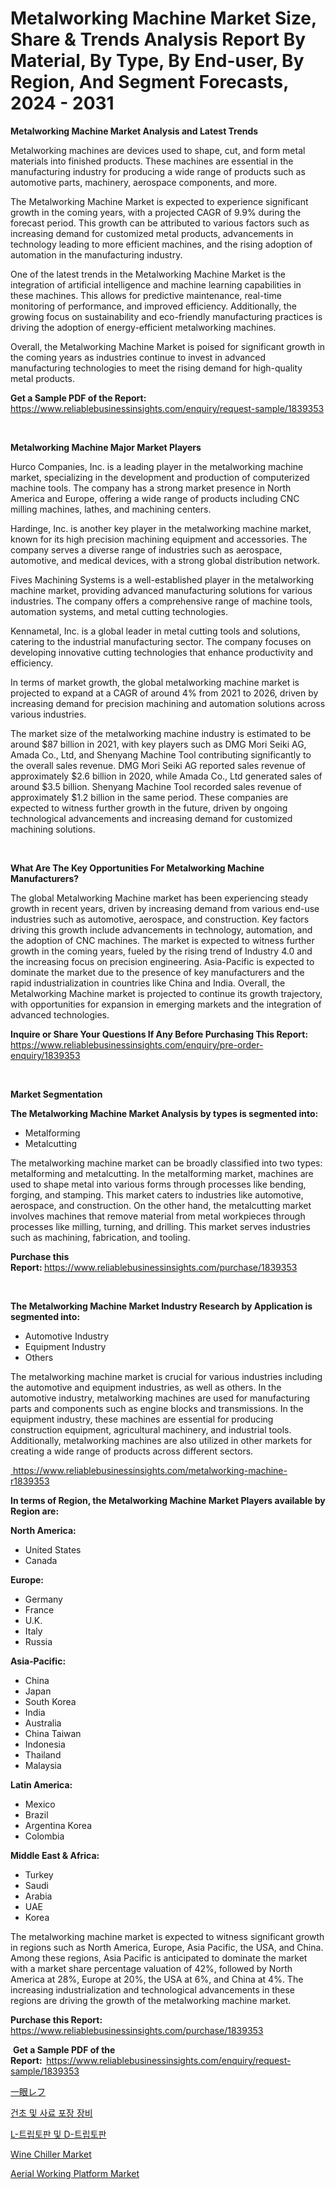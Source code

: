 <p><h1>Metalworking Machine Market Size, Share & Trends Analysis Report By Material, By Type, By End-user, By Region, And Segment Forecasts, 2024 - 2031</h1></p><p><strong>Metalworking Machine Market Analysis and Latest Trends</strong></p>
<p><p>Metalworking machines are devices used to shape, cut, and form metal materials into finished products. These machines are essential in the manufacturing industry for producing a wide range of products such as automotive parts, machinery, aerospace components, and more.</p><p>The Metalworking Machine Market is expected to experience significant growth in the coming years, with a projected CAGR of 9.9% during the forecast period. This growth can be attributed to various factors such as increasing demand for customized metal products, advancements in technology leading to more efficient machines, and the rising adoption of automation in the manufacturing industry.</p><p>One of the latest trends in the Metalworking Machine Market is the integration of artificial intelligence and machine learning capabilities in these machines. This allows for predictive maintenance, real-time monitoring of performance, and improved efficiency. Additionally, the growing focus on sustainability and eco-friendly manufacturing practices is driving the adoption of energy-efficient metalworking machines.</p><p>Overall, the Metalworking Machine Market is poised for significant growth in the coming years as industries continue to invest in advanced manufacturing technologies to meet the rising demand for high-quality metal products.</p></p>
<p><strong>Get a Sample PDF of the Report:&nbsp;</strong> <a href="https://www.reliablebusinessinsights.com/enquiry/request-sample/1839353">https://www.reliablebusinessinsights.com/enquiry/request-sample/1839353</a></p>
<p>&nbsp;</p>
<p><strong>Metalworking Machine Major Market Players</strong></p>
<p><p>Hurco Companies, Inc. is a leading player in the metalworking machine market, specializing in the development and production of computerized machine tools. The company has a strong market presence in North America and Europe, offering a wide range of products including CNC milling machines, lathes, and machining centers.</p><p>Hardinge, Inc. is another key player in the metalworking machine market, known for its high precision machining equipment and accessories. The company serves a diverse range of industries such as aerospace, automotive, and medical devices, with a strong global distribution network.</p><p>Fives Machining Systems is a well-established player in the metalworking machine market, providing advanced manufacturing solutions for various industries. The company offers a comprehensive range of machine tools, automation systems, and metal cutting technologies.</p><p>Kennametal, Inc. is a global leader in metal cutting tools and solutions, catering to the industrial manufacturing sector. The company focuses on developing innovative cutting technologies that enhance productivity and efficiency.</p><p>In terms of market growth, the global metalworking machine market is projected to expand at a CAGR of around 4% from 2021 to 2026, driven by increasing demand for precision machining and automation solutions across various industries.</p><p>The market size of the metalworking machine industry is estimated to be around $87 billion in 2021, with key players such as DMG Mori Seiki AG, Amada Co., Ltd, and Shenyang Machine Tool contributing significantly to the overall sales revenue. DMG Mori Seiki AG reported sales revenue of approximately $2.6 billion in 2020, while Amada Co., Ltd generated sales of around $3.5 billion. Shenyang Machine Tool recorded sales revenue of approximately $1.2 billion in the same period. These companies are expected to witness further growth in the future, driven by ongoing technological advancements and increasing demand for customized machining solutions.</p></p>
<p>&nbsp;</p>
<p><strong>What Are The Key Opportunities For Metalworking Machine Manufacturers?</strong></p>
<p><p>The global Metalworking Machine market has been experiencing steady growth in recent years, driven by increasing demand from various end-use industries such as automotive, aerospace, and construction. Key factors driving this growth include advancements in technology, automation, and the adoption of CNC machines. The market is expected to witness further growth in the coming years, fueled by the rising trend of Industry 4.0 and the increasing focus on precision engineering. Asia-Pacific is expected to dominate the market due to the presence of key manufacturers and the rapid industrialization in countries like China and India. Overall, the Metalworking Machine market is projected to continue its growth trajectory, with opportunities for expansion in emerging markets and the integration of advanced technologies.</p></p>
<p><strong>Inquire or Share Your Questions If Any Before Purchasing This Report:</strong> <a href="https://www.reliablebusinessinsights.com/enquiry/pre-order-enquiry/1839353">https://www.reliablebusinessinsights.com/enquiry/pre-order-enquiry/1839353</a></p>
<p>&nbsp;</p>
<p><strong>Market Segmentation</strong></p>
<p><strong>The Metalworking Machine Market Analysis by types is segmented into:</strong></p>
<p><ul><li>Metalforming</li><li>Metalcutting</li></ul></p>
<p><p>The metalworking machine market can be broadly classified into two types: metalforming and metalcutting. In the metalforming market, machines are used to shape metal into various forms through processes like bending, forging, and stamping. This market caters to industries like automotive, aerospace, and construction. On the other hand, the metalcutting market involves machines that remove material from metal workpieces through processes like milling, turning, and drilling. This market serves industries such as machining, fabrication, and tooling.</p></p>
<p><strong>Purchase this Report:&nbsp;</strong><a href="https://www.reliablebusinessinsights.com/purchase/1839353">https://www.reliablebusinessinsights.com/purchase/1839353</a></p>
<p>&nbsp;</p>
<p><strong>The Metalworking Machine Market Industry Research by Application is segmented into:</strong></p>
<p><ul><li>Automotive Industry</li><li>Equipment Industry</li><li>Others</li></ul></p>
<p><p>The metalworking machine market is crucial for various industries including the automotive and equipment industries, as well as others. In the automotive industry, metalworking machines are used for manufacturing parts and components such as engine blocks and transmissions. In the equipment industry, these machines are essential for producing construction equipment, agricultural machinery, and industrial tools. Additionally, metalworking machines are also utilized in other markets for creating a wide range of products across different sectors.</p></p>
<p><a href="https://www.reliablebusinessinsights.com/metalworking-machine-r1839353">&nbsp;https://www.reliablebusinessinsights.com/metalworking-machine-r1839353</a></p>
<p><strong>In terms of Region, the Metalworking Machine Market Players available by Region are:</strong></p>
<p>
    <p> <strong> North America: </strong>
        <ul>
            <li>United States</li>
            <li>Canada</li>
        </ul>
        </p> 
    <p> <strong> Europe: </strong>
        <ul>
            <li>Germany</li>
            <li>France</li>
            <li>U.K.</li>
            <li>Italy</li>
            <li>Russia</li>
        </ul>
        </p> 
    <p> <strong> Asia-Pacific: </strong>
        <ul>
            <li>China</li>
            <li>Japan</li>
            <li>South Korea</li>
            <li>India</li>
            <li>Australia</li>
            <li>China Taiwan</li>
            <li>Indonesia</li>
            <li>Thailand</li>
            <li>Malaysia</li>
        </ul>
        </p> 
    <p> <strong> Latin America: </strong>
        <ul>
            <li>Mexico</li>
            <li>Brazil</li>
            <li>Argentina Korea</li>
            <li>Colombia</li>
        </ul>
        </p> 
    <p> <strong> Middle East & Africa: </strong>
        <ul>
            <li>Turkey</li>
            <li>Saudi</li>
            <li>Arabia</li>
            <li>UAE</li>
            <li>Korea</li>
        </ul>
    </p>
    </p>
<p><p>The metalworking machine market is expected to witness significant growth in regions such as North America, Europe, Asia Pacific, the USA, and China. Among these regions, Asia Pacific is anticipated to dominate the market with a market share percentage valuation of 42%, followed by North America at 28%, Europe at 20%, the USA at 6%, and China at 4%. The increasing industrialization and technological advancements in these regions are driving the growth of the metalworking machine market.</p></p>
<p><strong>Purchase this Report: </strong><a href="https://www.reliablebusinessinsights.com/purchase/1839353">https://www.reliablebusinessinsights.com/purchase/1839353</a></p>
<p>&nbsp;<strong>Get a Sample PDF of the Report:&nbsp;&nbsp;</strong><a href="https://www.reliablebusinessinsights.com/enquiry/request-sample/1839353">https://www.reliablebusinessinsights.com/enquiry/request-sample/1839353</a></p>
<p><strong></strong></p>
<p><p><a href="https://medium.com/@demarcuskuhlman/slr%E7%94%A3%E6%A5%AD%E5%88%86%E6%9E%90%E3%83%AC%E3%83%9D%E3%83%BC%E3%83%88-%E5%B8%82%E5%A0%B4%E8%A6%8F%E6%A8%A1-%E3%82%B7%E3%82%A7%E3%82%A2-%E3%82%A2%E3%83%97%E3%83%AA%E3%82%B1%E3%83%BC%E3%82%B7%E3%83%A7%E3%83%B3-%E5%9C%B0%E5%9F%9F-%E7%AB%B6%E4%BA%89%E6%88%A6%E7%95%A5%E3%81%AB%E3%82%88%E3%82%8B%E3%83%88%E3%83%AC%E3%83%B3%E3%83%89-2024%E5%B9%B4-2031%E5%B9%B4-f8c82dac7601">一眼レフ</a></p><p><a href="https://medium.com/@basmakahin54/%ED%97%A4%EC%9D%B4-%EB%B0%8F-%EC%82%AC%ED%83%80%EA%B5%AC%EB%8B%88-%ED%8F%AC%EC%9E%A5-%EC%9E%A5%EB%B9%84-%EC%8B%9C%EC%9E%A5-%EA%B8%80%EB%A1%9C%EB%B2%8C-%EB%B0%8F-%EC%A7%80%EC%97%AD-%EB%B6%84%EC%84%9D-%EC%A7%80%EC%97%AD-%EA%B5%AD%EA%B0%80%EB%B3%84-%EB%B6%84%EC%84%9D-%EB%B0%8F-%EA%B2%BD%EC%9F%81-%ED%92%8D%EA%B2%BD-%EB%B6%84%EC%84%9D-%EB%B0%8F-%EC%98%88%EC%B8%A1-2024-2031%EB%85%84%EC%97%90-%EC%B4%88%EC%A0%90%EC%9D%84-%EB%A7%9E%EC%B6%98%EB%8B%A4-a8b5163013a3">건초 및 사료 포장 장비</a></p><p><a href="https://medium.com/@salennagilmor1/l-%ED%8A%B8%EB%A6%BD%ED%86%A0%ED%8C%90-%EB%B0%8F-d-%ED%8A%B8%EB%A6%BD%ED%86%A0%ED%8C%90-%EC%8B%9C%EC%9E%A5-%EA%B7%9C%EB%AA%A8%EB%8A%94-%EC%97%B0%ED%8F%89%EA%B7%A0-%EC%84%B1%EC%9E%A5%EB%A5%A0-%EB%A1%9C-%EC%A6%9D%EA%B0%80%ED%95%98%EA%B3%A0-%EC%9E%88%EC%9C%BC%EB%A9%B0-%EC%9D%B4-%EB%B3%B4%EA%B3%A0%EC%84%9C%EB%8A%94-%EC%8B%9C%EC%9E%A5-%EB%B6%84%ED%95%A0-%EC%84%B1%EC%9E%A5-%EB%B0%8F-2024%EB%85%84%EB%B6%80%ED%84%B0-2031%EB%85%84%EA%B9%8C%EC%A7%80%EC%9D%98-%EC%98%88%EC%B8%A1-%EB%B6%84%EC%84%9D%EC%9D%84-%EB%8B%A4%EB%A3%A8%EA%B3%A0-%EC%9E%88%EC%8A%B5%EB%8B%88%EB%8B%A4-df397fc644e6">L-트립토판 및 D-트립토판</a></p><p><a href="https://github.com/gulaimolin/Market-Research-Report-List-5/blob/main/wine-chiller-market.md">Wine Chiller Market</a></p><p><a href="https://github.com/mauripalmi/Market-Research-Report-List-4/blob/main/aerial-working-platform-market.md">Aerial Working Platform Market</a></p></p>